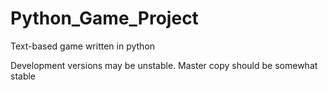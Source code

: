 # Python_Game_Project
Text-based game written in python

Development versions may be unstable.
Master copy should be somewhat stable
